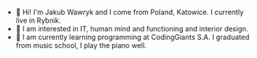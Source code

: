 - 👋 Hi! I'm Jakub Wawryk and I come from Poland, Katowice. I currently live in Rybnik.
- 👀 I am interested in IT, human mind and functioning and interior design.
- 🌱 I am currently learning programming at CodingGiants S.A. I graduated from music school, I play the piano well.

<!---
jakub-wn/jakub-wn is a ✨ special ✨ repository because its `README.md` (this file) appears on your GitHub profile.
You can click the Preview link to take a look at your changes.
--->
